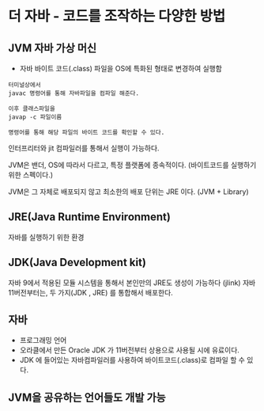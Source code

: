 # 더 자바 - 코드를 조작하는 다양한 방법

## JVM  자바 가상 머신 
- 자바 바이트 코드(.class) 파일을 OS에 특화된 형태로 변경하여 실행함

```
터미널상에서
javac 명령어를 통해 자바파일을 컴파일 해준다.

이후 클래스파일을
javap -c 파일이름

명령어를 통해 해당 파일의 바이트 코드를 확인할 수 있다.

```

인터프리터와 jit 컴파일러를 통해서 실행이 가능하다.

JVM은 밴더, OS에 따라서 다르고, 특정 플랫폼에 종속적이다. (바이트코드를 실행하기 위한 스펙이다.)

JVM은 그 자체로 배포되지 않고 최소한의 배포 단위는 JRE 이다. (JVM + Library)


## JRE(Java Runtime Environment)
  자바를 실행하기 위한 환경


## JDK(Java Development kit)

자바 9에서 적용된 모듈 시스템을 통해서 본인만의 JRE도 생성이 가능하다 (jlink)
자바 11버전부터는, 두 가지(JDK , JRE) 를 통합해서 배포한다.



## 자바 
- 프로그래밍 언어
- 오라클에서 만든 Oracle JDK 가 11버전부터 상용으로 사용될 시에 유료이다.
- JDK 에 들어있는 자바컴파일러를 사용하여 바이트코드(.class)로 컴파일 할 수 있다.

## JVM을 공유하는 언어들도 개발 가능
